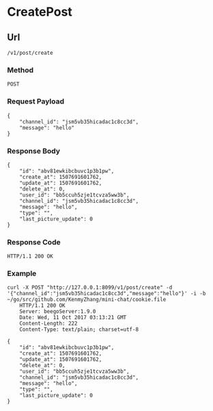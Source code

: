 # CreatePost

## Url
    /v1/post/create
    
### Method
    POST
    
### Request Payload
    {
        "channel_id": "jsm5vb35hicadac1c8cc3d",
        "message": "hello"
    }

### Response Body
    {
        "id": "abv81ewkibcbuvc1p3b1pw",
        "create_at": 1507691601762,
        "update_at": 1507691601762,
        "delete_at": 0,
        "user_id": "bb5ccuh5zje1tcvza5ww3b",
        "channel_id": "jsm5vb35hicadac1c8cc3d",
        "message": "hello",
        "type": "",
        "last_picture_update": 0
    }

### Response Code
    HTTP/1.1 200 OK
    
### Example    
    curl -X POST "http://127.0.0.1:8099/v1/post/create" -d '{"channel_id":"jsm5vb35hicadac1c8cc3d","message":"hello"}' -i -b ~/go/src/github.com/KenmyZhang/mini-chat/cookie.file
        HTTP/1.1 200 OK
        Server: beegoServer:1.9.0
        Date: Wed, 11 Oct 2017 03:13:21 GMT
        Content-Length: 222
        Content-Type: text/plain; charset=utf-8

    {
        "id": "abv81ewkibcbuvc1p3b1pw",
        "create_at": 1507691601762,
        "update_at": 1507691601762,
        "delete_at": 0,
        "user_id": "bb5ccuh5zje1tcvza5ww3b",
        "channel_id": "jsm5vb35hicadac1c8cc3d",
        "message": "hello",
        "type": "",
        "last_picture_update": 0
    }